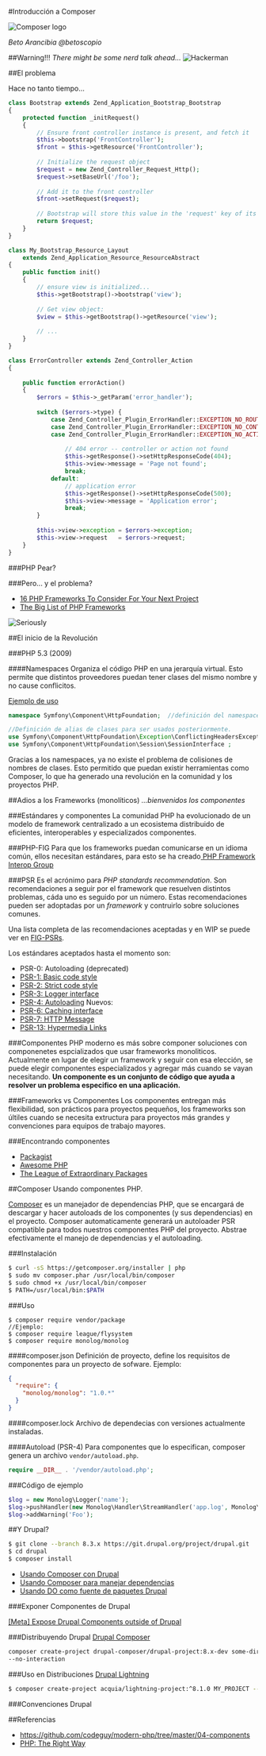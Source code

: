 #Introducción a Composer

![Composer logo](images/logo-composer-transparent.png)

*Beto Arancibia*
*@betoscopio*


##Warning!!!
*There might be some nerd talk ahead...*
![Hackerman](images/hackerman.jpg)

##El problema

Hace no tanto tiempo...

```php
class Bootstrap extends Zend_Application_Bootstrap_Bootstrap
{
    protected function _initRequest()
    {
        // Ensure front controller instance is present, and fetch it
        $this->bootstrap('FrontController');
        $front = $this->getResource('FrontController');
 
        // Initialize the request object
        $request = new Zend_Controller_Request_Http();
        $request->setBaseUrl('/foo');
 
        // Add it to the front controller
        $front->setRequest($request);
 
        // Bootstrap will store this value in the 'request' key of its container
        return $request;
    }
}

```

```php
class My_Bootstrap_Resource_Layout
    extends Zend_Application_Resource_ResourceAbstract
{
    public function init()
    {
        // ensure view is initialized...
        $this->getBootstrap()->bootstrap('view');
 
        // Get view object:
        $view = $this->getBootstrap()->getResource('view');
 
        // ...
    }
}
```

```php
class ErrorController extends Zend_Controller_Action
{
 
    public function errorAction()
    {
        $errors = $this->_getParam('error_handler');
 
        switch ($errors->type) {
            case Zend_Controller_Plugin_ErrorHandler::EXCEPTION_NO_ROUTE:
            case Zend_Controller_Plugin_ErrorHandler::EXCEPTION_NO_CONTROLLER:
            case Zend_Controller_Plugin_ErrorHandler::EXCEPTION_NO_ACTION:
 
                // 404 error -- controller or action not found
                $this->getResponse()->setHttpResponseCode(404);
                $this->view->message = 'Page not found';
                break;
            default:
                // application error
                $this->getResponse()->setHttpResponseCode(500);
                $this->view->message = 'Application error';
                break;
        }
 
        $this->view->exception = $errors->exception;
        $this->view->request   = $errors->request;
    }
}
```

###PHP Pear?

###Pero... y el problema?

* [ 16 PHP Frameworks To Consider For Your Next Project ](https://www.sitepoint.com/16-php-frameworks/)
* [The Big List of PHP Frameworks](http://ernieleseberg.com/big-list-of-php-frameworks/)

![Seriously](images/seriously-meme.png)

##El inicio de la Revolución

###PHP 5.3 (2009)

####Namespaces
Organiza el código PHP en una jerarquía virtual. Esto permite que distintos proveedores puedan tener clases del mismo nombre y no cause conflicitos. 
 
 [Ejemplo de uso]( https://github.com/symfony/http-foundation)
 
 
```php
namespace Symfony\Component\HttpFoundation;  //definición del namespace

//Definición de alias de clases para ser usados posteriormente.
use Symfony\Component\HttpFoundation\Exception\ConflictingHeadersException;
use Symfony\Component\HttpFoundation\Session\SessionInterface ;
```
Gracias a los namespaces, ya no existe el problema de colisiones de nombres de clases. Esto permitido que puedan existir herramientas como Composer, lo que ha generado una revolución en la comunidad y los proyectos PHP.

##Adios a los Frameworks (monolíticos)
*...bienvenidos los componentes*

###Estándares y componentes
La comunidad PHP ha evolucionado de un modelo de framework centralizado a un ecosistema distribuido de eficientes, interoperables y especializados componentes.

###PHP-FIG
Para que los frameworks puedan comunicarse en un idioma común, ellos necesitan estándares, para esto se ha creado[ PHP Framework Interop Group](http://www.php-fig.org/) 

###PSR
Es el acrónimo para *PHP standards recommendation*. Son recomendaciones a seguir por el framework
que resuelven distintos problemas, cáda uno es seguido por un número. Estas recomendaciones pueden
ser adoptadas por un *framework* y contruirlo sobre soluciones comunes.

Una lista completa de las recomendaciones aceptadas y en WIP se puede ver en [FIG-PSRs](http://www.php-fig.org/psr/).

Los estándares aceptados hasta el momento son:
* PSR-0: Autoloading (deprecated)
* [PSR-1: Basic code style](http://www.php-fig.org/psr/psr-1/)
* [PSR-2: Strict code style](http://www.php-fig.org/psr/psr-2/)
* [PSR-3: Logger interface](http://www.php-fig.org/psr/psr-3/)
* [PSR-4: Autoloading](http://www.php-fig.org/psr/psr-4/)
Nuevos:
* [PSR-6: Caching interface](http://www.php-fig.org/psr/psr-6/)
* [PSR-7: HTTP Message](http://www.php-fig.org/psr/psr-7/)
* [PSR-13: Hypermedia Links](http://www.php-fig.org/psr/psr-13/)

###Componentes
PHP moderno es más sobre componer soluciones con componenetes espcializados que usar frameworks monoliticos.
Actualmente en lugar de elegir un framework y seguir con esa elección, se puede elegir componentes especializados y agregar más cuando se vayan necesitando.
**Un componente es un conjunto de código que ayuda a resolver un problema especifico en una aplicación.**

###Frameworks vs Componentes
Los componentes entregan más flexibilidad, son prácticos para proyectos pequeños, los frameworks son últiles cuando se necesita extructura para proyectos más grandes y convenciones para equipos de trabajo mayores.

###Encontrando componentes

* [Packagist](https://packagist.org/)
* [Awesome PHP](https://github.com/ziadoz/awesome-php)
* [ The League of Extraordinary Packages](http://thephpleague.com/)

##Composer
Usando componentes PHP.

[Composer](https://getcomposer.org/) es un manejador de dependencias PHP, que se encargará de descargar y hacer autoloads de los componentes (y sus dependencias) en el proyecto. Composer automaticamente generará un autoloader PSR compatible para todos nuestros componentes PHP del proyecto. Abstrae efectivamente el manejo de dependencias y el autoloading.

###Instalación
```sh
$ curl -sS https://getcomposer.org/installer | php
$ sudo mv composer.phar /usr/local/bin/composer 
$ sudo chmod +x /usr/local/bin/composer
$ PATH=/usr/local/bin:$PATH 
```
###Uso
```
$ composer require vendor/package
//Ejemplo:
$ composer require league/flysystem
$ composer require monolog/monolog
```
####composer.json
Definición de proyecto, define los requisitos de componentes para un proyecto de sofware.
Ejemplo:
```json
{
  "require": {
    "monolog/monolog": "1.0.*"
  }
}
```

####composer.lock
Archivo de dependecias con versiones actualmente instaladas.

####Autoload (PSR-4)
Para componentes que lo especifican, composer genera un archivo `vendor/autoload.php`.

```php
require __DIR__ . '/vendor/autoload.php';
```

###Código de ejemplo
```php
$log = new Monolog\Logger('name');
$log->pushHandler(new Monolog\Handler\StreamHandler('app.log', Monolog\Logger::WARNING));
$log->addWarning('Foo');
```

##Y Drupal?
```sh
$ git clone --branch 8.3.x https://git.drupal.org/project/drupal.git
$ cd drupal
$ composer install
```
* [Usando Composer con
  Drupal](https://www.drupal.org/docs/develop/using-composer/using-composer-with-drupal)
* [Usando Composer para manejar dependencias](https://www.drupal.org/node/2718229)
* [Usando DO como fuente de paquetes Drupal](https://www.drupal.org/node/2718229#drupal-packagist)


###Exponer Componentes de Drupal

[[Meta] Expose Drupal Components outside of Drupal](https://www.drupal.org/node/1826054)

###Distribuyendo Drupal
[Drupal Composer](http://drupal-composer.org/)

```sh
composer create-project drupal-composer/drupal-project:8.x-dev some-dir --stability dev
--no-interaction
```

###Uso en Distribuciones
[Drupal Lightning](https://www.drupal.org/project/lightning)
```sh
$ composer create-project acquia/lightning-project:^8.1.0 MY_PROJECT --no-interaction
```



###Convenciones Drupal

##Referencias

* https://github.com/codeguy/modern-php/tree/master/04-components
* [PHP: The Right Way](http://www.phptherightway.com/)

